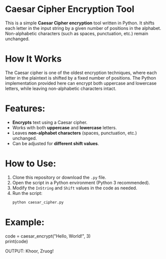 # Caesar Cipher Encryption Tool

This is a simple **Caesar Cipher encryption** tool written in Python. It shifts each letter in the input string by a given number of positions in the alphabet. Non-alphabetic characters (such as spaces, punctuation, etc.) remain unchanged.

# How It Works

The Caesar cipher is one of the oldest encryption techniques, where each letter in the plaintext is shifted by a fixed number of positions. The Python implementation provided here can encrypt both uppercase and lowercase letters, while leaving non-alphabetic characters intact.

# Features:
- **Encrypts** text using a Caesar cipher.
- Works with both **uppercase** and **lowercase** letters.
- Leaves **non-alphabet characters** (spaces, punctuation, etc.) unchanged.
- Can be adjusted for **different shift values**.

# How to Use:

1. Clone this repository or download the `.py` file.
2. Open the script in a Python environment (Python 3 recommended).
3. Modify the `InString` and `Shift` values in the code as needed.
4. Run the script:
   ```bash
   python caesar_cipher.py
# Example:  
  code = caesar_encrypt("Hello, World!", 3)  
  print(code)  

  OUTPUT: Khoor, Zruog!

